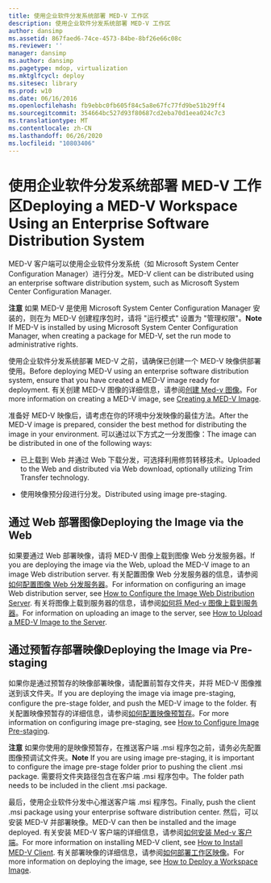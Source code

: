 ```yaml
---
title: 使用企业软件分发系统部署 MED-V 工作区
description: 使用企业软件分发系统部署 MED-V 工作区
author: dansimp
ms.assetid: 867faed6-74ce-4573-84be-8bf26e66c08c
ms.reviewer: ''
manager: dansimp
ms.author: dansimp
ms.pagetype: mdop, virtualization
ms.mktglfcycl: deploy
ms.sitesec: library
ms.prod: w10
ms.date: 06/16/2016
ms.openlocfilehash: fb9ebbc0fb605f84c5a8e67fc77fd9be51b29ff4
ms.sourcegitcommit: 354664bc527d93f80687cd2eba70d1eea024c7c3
ms.translationtype: MT
ms.contentlocale: zh-CN
ms.lasthandoff: 06/26/2020
ms.locfileid: "10803406"
---
```

# <span data-ttu-id="89da3-103">使用企业软件分发系统部署 MED-V 工作区</span><span class="sxs-lookup"><span data-stu-id="89da3-103">Deploying a MED-V Workspace Using an Enterprise Software Distribution System</span></span>


<span data-ttu-id="89da3-104">MED-V 客户端可以使用企业软件分发系统（如 Microsoft System Center Configuration Manager）进行分发。</span><span class="sxs-lookup"><span data-stu-id="89da3-104">MED-V client can be distributed using an enterprise software distribution system, such as Microsoft System Center Configuration Manager.</span></span>

<span data-ttu-id="89da3-105">**注意** 如果 MED-V 是使用 Microsoft System Center Configuration Manager 安装的，则在为 MED-V 创建程序包时，请将 "运行模式" 设置为 "管理权限"。</span><span class="sxs-lookup"><span data-stu-id="89da3-105">**Note** If MED-V is installed by using Microsoft System Center Configuration Manager, when creating a package for MED-V, set the run mode to administrative rights.</span></span>

 

<span data-ttu-id="89da3-106">使用企业软件分发系统部署 MED-V 之前，请确保已创建一个 MED-V 映像供部署使用。</span><span class="sxs-lookup"><span data-stu-id="89da3-106">Before deploying MED-V using an enterprise software distribution system, ensure that you have created a MED-V image ready for deployment.</span></span> <span data-ttu-id="89da3-107">有关创建 MED-V 图像的详细信息，请参阅[创建 Med-v 图像](creating-a-med-v-image.md)。</span><span class="sxs-lookup"><span data-stu-id="89da3-107">For more information on creating a MED-V image, see [Creating a MED-V Image](creating-a-med-v-image.md).</span></span>

<span data-ttu-id="89da3-108">准备好 MED-V 映像后，请考虑在你的环境中分发映像的最佳方法。</span><span class="sxs-lookup"><span data-stu-id="89da3-108">After the MED-V image is prepared, consider the best method for distributing the image in your environment.</span></span> <span data-ttu-id="89da3-109">可以通过以下方式之一分发图像：</span><span class="sxs-lookup"><span data-stu-id="89da3-109">The image can be distributed in one of the following ways:</span></span>

-   <span data-ttu-id="89da3-110">已上载到 Web 并通过 Web 下载分发，可选择利用修剪转移技术。</span><span class="sxs-lookup"><span data-stu-id="89da3-110">Uploaded to the Web and distributed via Web download, optionally utilizing Trim Transfer technology.</span></span>

-   <span data-ttu-id="89da3-111">使用映像预分段进行分发。</span><span class="sxs-lookup"><span data-stu-id="89da3-111">Distributed using image pre-staging.</span></span>

## <span data-ttu-id="89da3-112">通过 Web 部署图像</span><span class="sxs-lookup"><span data-stu-id="89da3-112">Deploying the Image via the Web</span></span>


<span data-ttu-id="89da3-113">如果要通过 Web 部署映像，请将 MED-V 图像上载到图像 Web 分发服务器。</span><span class="sxs-lookup"><span data-stu-id="89da3-113">If you are deploying the image via the Web, upload the MED-V image to an image Web distribution server.</span></span> <span data-ttu-id="89da3-114">有关配置图像 Web 分发服务器的信息，请参阅[如何配置图像 Web 分发服务器](how-to-configure-the-image-web-distribution-server.md)。</span><span class="sxs-lookup"><span data-stu-id="89da3-114">For information on configuring an image Web distribution server, see [How to Configure the Image Web Distribution Server](how-to-configure-the-image-web-distribution-server.md).</span></span> <span data-ttu-id="89da3-115">有关将图像上载到服务器的信息，请参阅[如何将 Med-v 图像上载到服务器](how-to-upload-a-med-v-image-to-the-server.md)。</span><span class="sxs-lookup"><span data-stu-id="89da3-115">For information on uploading an image to the server, see [How to Upload a MED-V Image to the Server](how-to-upload-a-med-v-image-to-the-server.md).</span></span>

## <span data-ttu-id="89da3-116">通过预暂存部署映像</span><span class="sxs-lookup"><span data-stu-id="89da3-116">Deploying the Image via Pre-staging</span></span>


<span data-ttu-id="89da3-117">如果你是通过预暂存的映像部署映像，请配置前暂存文件夹，并将 MED-V 图像推送到该文件夹。</span><span class="sxs-lookup"><span data-stu-id="89da3-117">If you are deploying the image via image pre-staging, configure the pre-stage folder, and push the MED-V image to the folder.</span></span> <span data-ttu-id="89da3-118">有关配置映像预暂存的详细信息，请参阅[如何配置映像预暂存](how-to-configure-image-pre-staging.md)。</span><span class="sxs-lookup"><span data-stu-id="89da3-118">For more information on configuring image pre-staging, see [How to Configure Image Pre-staging](how-to-configure-image-pre-staging.md).</span></span>

<span data-ttu-id="89da3-119">**注意** 如果你使用的是映像预暂存，在推送客户端 .msi 程序包之前，请务必先配置图像预调试文件夹。</span><span class="sxs-lookup"><span data-stu-id="89da3-119">**Note** If you are using image pre-staging, it is important to configure the image pre-stage folder prior to pushing the client .msi package.</span></span> <span data-ttu-id="89da3-120">需要将文件夹路径包含在客户端 .msi 程序包中。</span><span class="sxs-lookup"><span data-stu-id="89da3-120">The folder path needs to be included in the client .msi package.</span></span>

 

<span data-ttu-id="89da3-121">最后，使用企业软件分发中心推送客户端 .msi 程序包。</span><span class="sxs-lookup"><span data-stu-id="89da3-121">Finally, push the client .msi package using your enterprise software distribution center.</span></span> <span data-ttu-id="89da3-122">然后，可以安装 MED-V 并部署映像。</span><span class="sxs-lookup"><span data-stu-id="89da3-122">MED-V can then be installed and the image deployed.</span></span> <span data-ttu-id="89da3-123">有关安装 MED-V 客户端的详细信息，请参阅[如何安装 Med-v 客户端](how-to-install-med-v-clientesds.md)。</span><span class="sxs-lookup"><span data-stu-id="89da3-123">For more information on installing MED-V client, see [How to Install MED-V Client](how-to-install-med-v-clientesds.md).</span></span> <span data-ttu-id="89da3-124">有关部署映像的详细信息，请参阅[如何部署工作区映像](how-to-deploy-a-workspace-imageesds.md)。</span><span class="sxs-lookup"><span data-stu-id="89da3-124">For more information on deploying the image, see [How to Deploy a Workspace Image](how-to-deploy-a-workspace-imageesds.md).</span></span>

 

 





